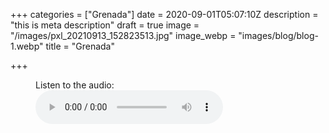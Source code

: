 +++
categories = ["Grenada"]
date = 2020-09-01T05:07:10Z
description = "this is meta description"
draft = true
image = "/images/pxl_20210913_152823513.jpg"
image_webp = "images/blog/blog-1.webp"
title = "Grenada"

+++
    <figure>
        <figcaption>Listen to the audio:</figcaption>
        <audio
            controls
            src="/media/cc0-audio/t-rex-roar.mp3">
                Your browser does not support the
                <code>audio</code> element.
        </audio>
    </figure>